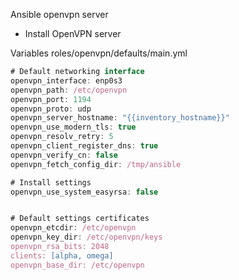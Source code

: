 Ansible openvpn server

  * Install OpenVPN server

Variables roles/openvpn/defaults/main.yml

```javascript
# Default networking interface
openvpn_interface: enp0s3
openvpn_path: /etc/openvpn
openvpn_port: 1194
openvpn_proto: udp
openvpn_server_hostname: "{{inventory_hostname}}"
openvpn_use_modern_tls: true
openvpn_resolv_retry: 5
openvpn_client_register_dns: true
openvpn_verify_cn: false
openvpn_fetch_config_dir: /tmp/ansible

# Install settings
openvpn_use_system_easyrsa: false


# Default settings certificates
openvpn_etcdir: /etc/openvpn
openvpn_key_dir: /etc/openvpn/keys
openvpn_rsa_bits: 2048
clients: [alpha, omega]
openvpn_base_dir: /etc/openvpn
```
